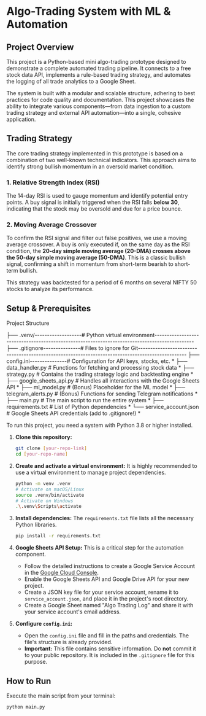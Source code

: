 # Algo-Trading System with ML & Automation

## Project Overview

This project is a Python-based mini algo-trading prototype designed to demonstrate a complete automated trading pipeline. It connects to a free stock data API, implements a rule-based trading strategy, and automates the logging of all trade analytics to a Google Sheet.

The system is built with a modular and scalable structure, adhering to best practices for code quality and documentation. This project showcases the ability to integrate various components—from data ingestion to a custom trading strategy and external API automation—into a single, cohesive application.

## Trading Strategy

The core trading strategy implemented in this prototype is based on a combination of two well-known technical indicators. This approach aims to identify strong bullish momentum in an oversold market condition.

### 1. **Relative Strength Index (RSI)**
The 14-day RSI is used to gauge momentum and identify potential entry points. A buy signal is initially triggered when the RSI falls **below 30**, indicating that the stock may be oversold and due for a price bounce.

### 2. **Moving Average Crossover**
To confirm the RSI signal and filter out false positives, we use a moving average crossover. A buy is only executed if, on the same day as the RSI condition, the **20-day simple moving average (20-DMA) crosses above the 50-day simple moving average (50-DMA)**. This is a classic bullish signal, confirming a shift in momentum from short-term bearish to short-term bullish.

This strategy was backtested for a period of 6 months on several NIFTY 50 stocks to analyze its performance.

## Setup & Prerequisites

Project Structure

├── .venv/-------------------# Python virtual environment----------------------------------------------------------------------------------------------
├── .gitignore---------------# Files to ignore for Git-------------------------------------------------------------------------------------------------
├── config.ini---------------# Configuration for API keys, stocks, etc.                                                                                         *
├── data_handler.py          # Functions for fetching and processing stock data                                                                                 *
├── strategy.py              # Contains the trading strategy logic and backtesting engine                                                                       *
├── google_sheets_api.py     # Handles all interactions with the Google Sheets API                                                                              *
├── ml_model.py              # (Bonus) Placeholder for the ML model                                                                                             *
├── telegram_alerts.py       # (Bonus) Functions for sending Telegram notifications                                                                             *
├── main.py                  # The main script to run the entire system                                                                                         *
├── requirements.txt         # List of Python dependencies                                                                                                      *
└── service_account.json     # Google Sheets API credentials (add to .gitignore!)                                                                               *

To run this project, you need a system with Python 3.8 or higher installed.

1.  **Clone this repository:**
    ```bash
    git clone [your-repo-link]
    cd [your-repo-name]
    ```

2.  **Create and activate a virtual environment:**
    It is highly recommended to use a virtual environment to manage project dependencies.
    ```bash
    python -m venv .venv
    # Activate on macOS/Linux
    source .venv/bin/activate
    # Activate on Windows
    .\.venv\Scripts\activate
    ```

3.  **Install dependencies:**
    The `requirements.txt` file lists all the necessary Python libraries.
    ```bash
    pip install -r requirements.txt
    ```

4.  **Google Sheets API Setup:**
    This is a critical step for the automation component.
    * Follow the detailed instructions to create a Google Service Account in the [Google Cloud Console](https://console.cloud.google.com/).
    * Enable the Google Sheets API and Google Drive API for your new project.
    * Create a JSON key file for your service account, rename it to `service_account.json`, and place it in the project's root directory.
    * Create a Google Sheet named "Algo Trading Log" and share it with your service account's email address.

5.  **Configure `config.ini`:**
    * Open the `config.ini` file and fill in the paths and credentials. The file's structure is already provided.
    * **Important:** This file contains sensitive information. Do **not** commit it to your public repository. It is included in the `.gitignore` file for this purpose.

## How to Run

Execute the main script from your terminal:
```bash
python main.py
